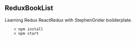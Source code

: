 ## ReduxBookList ##

Learning Redux ReactRedux with StephenGrider boilderplate.

```
	> npm install
	> npm start
```
